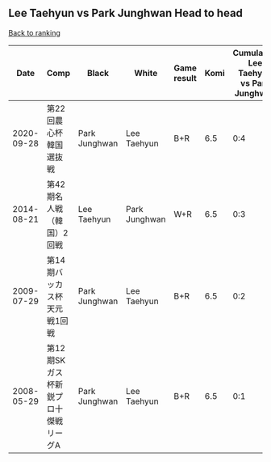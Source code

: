 ## Lee Taehyun vs Park Junghwan Head to head

[Back to ranking](../../index.md)




| **Date** | **Comp** | **Black** | **White** | **Game result** | **Komi** | **Cumulative Lee Taehyun vs Park Junghwan** | **Lee Taehyun streak** | **Park Junghwan streak** | 
| --- | --- | --- | --- | --- | --- | --- | --- | --- |
| 2020-09-28 | 第22回農心杯韓国選抜戦 | Park Junghwan | Lee Taehyun | B+R | 6.5 | 0:4 | 0 | 4 | 
| 2014-08-21 | 第42期名人戦（韓国）2回戦 | Lee Taehyun | Park Junghwan | W+R | 6.5 | 0:3 | 0 | 3 | 
| 2009-07-29 | 第14期バッカス杯天元戦1回戦 | Park Junghwan | Lee Taehyun | B+R | 6.5 | 0:2 | 0 | 2 | 
| 2008-05-29 | 第12期SKガス杯新鋭プロ十傑戦リーグA | Park Junghwan | Lee Taehyun | B+R | 6.5 | 0:1 | 0 | 1 |




